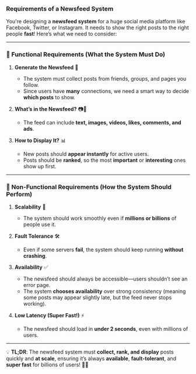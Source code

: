 ### **Requirements of a Newsfeed System**  

You're designing a **newsfeed system** for a huge social media platform like Facebook, Twitter, or Instagram. It needs to show the right posts to the right people **fast**! Here’s what we need to consider:  

---

### **📌 Functional Requirements (What the System Must Do)**
1. **Generate the Newsfeed** 📜  
   - The system must collect posts from friends, groups, and pages you follow.  
   - Since users have **many** connections, we need a smart way to decide **which posts** to show.  

2. **What’s in the Newsfeed?** 📷🎥  
   - The feed can include **text, images, videos, likes, comments, and ads**.  

3. **How to Display It?** 📊  
   - New posts should **appear instantly** for active users.  
   - Posts should be **ranked**, so the most **important** or **interesting** ones show up first.  

---

### **📌 Non-Functional Requirements (How the System Should Perform)**
1. **Scalability** 🚀  
   - The system should work smoothly even if **millions or billions** of people use it.  

2. **Fault Tolerance** 🛠  
   - Even if some servers **fail**, the system should keep running **without crashing**.  

3. **Availability** ✅  
   - The newsfeed should always be accessible—users shouldn’t see an error page.  
   - The system **chooses availability** over strong consistency (meaning some posts may appear slightly late, but the feed never stops working).  

4. **Low Latency (Super Fast!)** ⚡  
   - The newsfeed should load in **under 2 seconds**, even with millions of users.  

---

💡 **TL;DR**: The newsfeed system must **collect, rank, and display** posts quickly and **at scale**, ensuring it’s always **available**, **fault-tolerant**, and **super fast** for billions of users! 🚀📲
